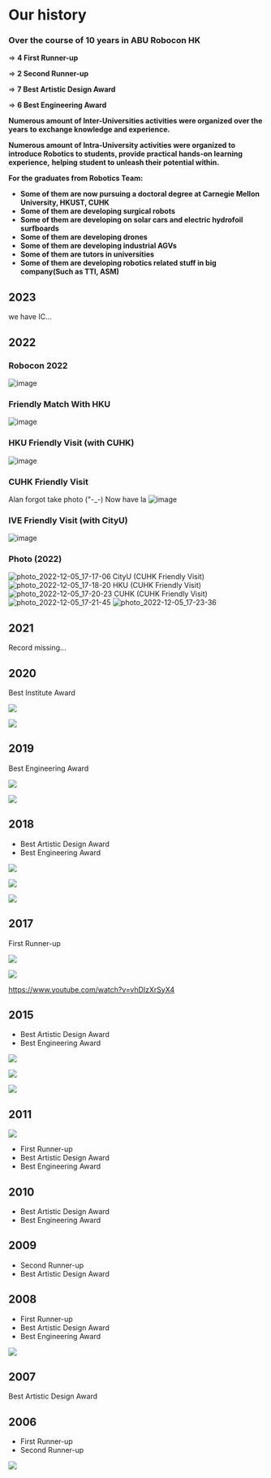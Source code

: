 # Our history
### **Over the course of 10 years in ABU Robocon HK**

=&gt; **4 First Runner-up**

=&gt; **2 Second Runner-up**

=&gt; **7 Best Artistic Design Award**

=&gt; **6 Best Engineering Award**

**Numerous amount of Inter-Universities activities were organized over the years** **to exchange knowledge and experience.**

**Numerous amount of Intra-University activities were organized to** **introduce Robotics to students, provide practical hands-on learning experience,** **helping student to unleash their potential within.**

**For the graduates from Robotics Team:**

* **Some of them are now pursuing a doctoral degree at Carnegie Mellon University, HKUST, CUHK** 
* **Some of them are developing surgical robots** 
* **Some of them are developing on solar cars and electric hydrofoil surfboards** 
* **Some of them are developing drones** 
* **Some of them are developing industrial AGVs** 
* **Some of them are tutors in universities**
* **Some of them are developing robotics related stuff in big company(Such as TTI, ASM)**

## 2023
we have IC...

## 2022
### Robocon 2022
![image](https://user-images.githubusercontent.com/45313904/184632571-d08300d1-d18a-4fc0-b5a4-7c7f8ec097c6.png)

### Friendly Match With HKU
![image](https://user-images.githubusercontent.com/45313904/184633067-75721b78-d53e-4719-b06c-84888037d6e0.png)

### HKU Friendly Visit (with CUHK)
![image](https://user-images.githubusercontent.com/45313904/184633611-3c0c9a67-a3b1-4ac4-972a-0f3ccce09ef5.png)

### CUHK Friendly Visit
Alan forgot take photo ("-_-)
Now have la
![image](https://user-images.githubusercontent.com/45313904/205599411-d72e2596-200c-4f3f-9e25-31df5337d6de.png)

### IVE Friendly Visit (with CityU)
![image](https://user-images.githubusercontent.com/45313904/184633675-6badb181-b460-433f-b967-acdb81b775d4.png)

### Photo (2022)
![photo_2022-12-05_17-17-06](https://user-images.githubusercontent.com/45313904/205599734-f00a8efa-35e7-44fd-84ec-3d32a7ffc2fb.jpg)
CityU (CUHK Friendly Visit)
![photo_2022-12-05_17-18-20](https://user-images.githubusercontent.com/45313904/205599992-742bea02-0599-4272-8731-5fabfe1f651a.jpg)
HKU (CUHK Friendly Visit)
![photo_2022-12-05_17-20-23](https://user-images.githubusercontent.com/45313904/205600414-2951e7cf-5fce-4ceb-a929-5ad4798914eb.jpg)
CUHK (CUHK Friendly Visit)
![photo_2022-12-05_17-21-45](https://user-images.githubusercontent.com/45313904/205600697-578636a0-fe58-4f33-8191-ec786f0af7fd.jpg)
![photo_2022-12-05_17-23-36](https://user-images.githubusercontent.com/45313904/205601123-f3ef7b14-25cc-4dd2-972c-287c3dcde04a.jpg)

## 2021
Record missing...   

## 2020

Best Institute Award

![](https://i.imgur.com/AEPUIJ3.jpg)

![](http://www.roboconhk.com/2020/photos/institute.jpg)

## 2019

Best Engineering Award

![](https://vinesmsuic.github.io/img/blogposts/crimson1819.jpg)

![](https://i.imgur.com/AwW7PrM.jpg)

## 2018

* Best Artistic Design Award
* Best Engineering Award

![](http://www.roboconhk.com/2018/gallery/D4S_3107.jpg)

![](https://i.imgur.com/FKPXH7v.jpg)

![](https://i.imgur.com/ahwI27a.jpg)

## 2017

First Runner-up

![](https://i.imgur.com/FFAOmsQ.jpg)

![](https://images2.imgbox.com/b4/04/IGrwYIUV_o.jpg)

https://www.youtube.com/watch?v=vhDIzXrSyX4

## 2015

* Best Artistic Design Award
* Best Engineering Award

![](https://images2.imgbox.com/8d/32/172irwXZ_o.jpg)

![](https://images2.imgbox.com/aa/cb/uUfLIgqF_o.jpg)

![](https://i.imgur.com/OMxXIlh.jpg)

## 2011

![](https://www.eie.polyu.edu.hk/home/images/robcon_hk_contest_banner.jpg?crc=13483574)

* First Runner-up
* Best Artistic Design Award
* Best Engineering Award

## 2010

* Best Artistic Design Award
* Best Engineering Award

## 2009

* Second Runner-up
* Best Artistic Design Award

## 2008

* First Runner-up
* Best Artistic Design Award
* Best Engineering Award

![](https://images2.imgbox.com/d0/4e/7mF2wSpX_o.jpg)

## 2007

Best Artistic Design Award

## 2006

* First Runner-up
* Second Runner-up

![](https://images2.imgbox.com/f0/44/QpwJmX0U_o.jpg)


























